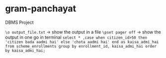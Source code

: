 # gram-panchayat
DBMS Project 


``` \o output_file.txt ``` -> show the output in a file
```\pset pager off``` -> show the output in one go in terminal
```select * ,case when citizen_id>50 then 'citizen bada aadmi hai' else 'chota aadmi hai' end as kaisa_admi_hai from scheme_enrollments group by enrollment_id, kaisa_admi_hai order by kaisa_admi_hai;```
